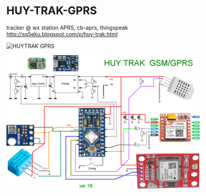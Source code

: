 # HUY-TRAK-GPRS
tracker @ wx station APRS, cb-aprs, thingspeak
http://sq5eku.blogspot.com/p/huy-trak.html

<img src="https://3.bp.blogspot.com/-yrvofKxWyw0/WetKGPoTFUI/AAAAAAAAGRg/I5AZf_4BrxU4QmekBVnid3jH8L3ok1F1wCLcBGAs/s1600/HUY%2BTRAK%2Bgprs%2Bsim800l%2Baprs.JPG" alt="HUYTRAK GPRS"></a>

<img src="https://raw.githubusercontent.com/SQ5EKU/HUY-TRAK-GPRS/master/huytrak-ver1B.GIF" alt="HUYTRAK GPRS"></a>
